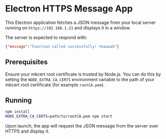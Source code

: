 # Electron HTTPS Message App

This Electron application fetches a JSON message from your local server running on `https://192.168.1.21` and displays it in a window.

The server is expected to respond with:

```json
{"message":"Function called successfully! Yeaaaah"}
```

## Prerequisites

Ensure your mkcert root certificate is trusted by Node.js. You can do this by setting the `NODE_EXTRA_CA_CERTS` environment variable to the path of your mkcert root certificate (for example `rootCA.pem`).

## Running

```bash
npm install
NODE_EXTRA_CA_CERTS=path/to/rootCA.pem npm start
```

Upon launch, the app will request the JSON message from the server over HTTPS and display it.
